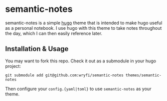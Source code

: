 # semantic-notes

semantic-notes is a simple [hugo](https://gohugo.io/) theme that is
intended to make hugo useful as a personal notebook. I use hugo with
this theme to take notes throughout the day, which I can then easily
reference later.

## Installation & Usage

You may want to fork this repo. Check it out as a submodule in your hugo
project:

```
git submodule add git@github.com:wryfi/semantic-notes themes/semantic-notes
```

Then configure your `config.{yaml|toml}` to use `semantic-notes` as your
theme.
